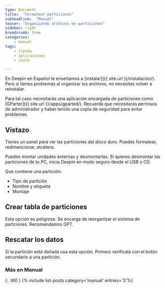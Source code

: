 ```yaml
---
type: Document
title:  "Formatear particiones"
subheadline:  "Manual"
teaser: "Organizando archivos en particiones"
sidebar: right
breadcrumb: true
categories:
    - manual
tags:
    - tienda
    - aplicaciones
    - store

---
```

En Deepin en Español te enseñamos a [instalar]({{ site.url }}/instalacion/). Pero si tienes problemas al organizar los archivos, no necesitas volver a reinstalar.

Para tal caso necesitarás una aplicación encargada de particiones como [GParter]({{ site.url }}/apps/gparted/). Recuerda que necesitarás permisos de administrador y haber tenido una copia de seguridad para evitar problemas.

## Vistazo

Tienes un panel para ver las particiones del disco duro. Puedes formatear, redimencionar, etcétera.

Puedes montar unidades externas y desmontarlas. Si quieres desmontar las particiones de tu PC, inicia Deepin en modo seguro desde el USB o CD.

Que contiene una partición:
* Tipo de partición
* Nombre y etiqueta
* Montaje

## Crear tabla de particiones

Esta opción es peligrosa. Se encarga de reorganizar el sistema de partciones. Recomendamos GPT.

## Rescatar los datos

Si la partición está dañada usa esta opción. Primero verifícala con el botón secundario a una partición.

### Más en Manual
{: .t60 }
{% include list-posts category='manual' entries='3'%}
